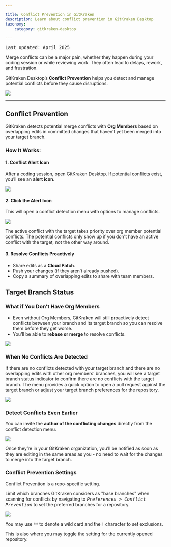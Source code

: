 ```yaml
---

title: Conflict Prevention in GitKraken
description: Learn about conflict prevention in GitKraken Desktop
taxonomy:
    category: gitkraken-desktop

---
```


<kbd>Last updated: April 2025</kbd>

Merge conflicts can be a major pain, whether they happen during your coding session or while reviewing work. They often lead to delays, rework, and frustration.  

GitKraken Desktop’s **Conflict Prevention** helps you detect and manage potential conflicts before they cause disruptions.  

<img src="/wp-content/uploads/GKD-conflict-prevention.png" class="help-center-img img-bordered">

---

## Conflict Prevention

GitKraken detects potential merge conflicts with **Org Members** based on overlapping edits in committed changes that haven’t yet been merged into your target branch.  

### How It Works:

#### 1. Conflict Alert Icon
After a coding session, open GitKraken Desktop. If potential conflicts exist, you’ll see an **alert icon**.

<img src="/wp-content/uploads/GKD-org-member-conflict.png" class="help-center-img img-bordered">

#### 2. Click the Alert Icon

This will open a conflict detection menu with options to manage conflicts.  

<img src="/wp-content/uploads/GKD-unfurl-org-member-conflict.png" class="help-center-img img-bordered">

<div class='callout callout--success'>
    <p>The active conflict with the target takes priority over org member potential conflicts. The potential conflicts only show up if you don't have an active conflict with the target, not the other way around.</p>
</div>

#### 3. Resolve Conflicts Proactively  
- Share edits as a **Cloud Patch**.  
- Push your changes (if they aren’t already pushed).  
- Copy a summary of overlapping edits to share with team members.  

## Target Branch Status
### What if You Don't Have Org Members
- Even without Org Members, GitKraken will still proactively detect conflicts between your branch and its target branch so you can resolve them before they get worse.  
- You’ll be able to **rebase or merge** to resolve conflicts. 

<img src="/wp-content/uploads/GKD-non-org-conflict-menu.png" class="help-center-img img-bordered">

### When No Conflicts Are Detected
If there are no conflicts detected with your target branch and there are no overlapping edits with other org members’ branches, you will see a target branch status indicator to confirm there are no conflicts with the target branch. The menu provides a quick option to open a pull request against the target branch or adjust your target branch preferences for the repository.

<img src="/wp-content/uploads/GKD-no-conflict-detected-with-PR.png" class="help-center-img img-bordered">

### Detect Conflicts Even Earlier

You can invite the **author of the conflicting changes** directly from the conflict detection menu. 

<img src="/wp-content/uploads/GKD-invite-org-member-conflict.png" class="help-center-img img-bordered">

Once they’re in your GitKraken organization, you’ll be notified as soon as they are editing in the same areas as you - no need to wait for the changes to merge into the target branch.

### Conflict Prevention Settings

Conflict Prevention is a repo-specific setting.

Limit which branches GitKraken considers as "base branches" when scanning for conflicts by navigating to <kbd>_Preferences > Conflict Prevention_</kbd> to set the preferred branches for a repository.

<img src='/wp-content/uploads/conflict-prevention-settings.png' srcset='/wp-content/uploads/conflict-prevention-settings@2x.png 2x' class="help-center-img img-bordered"/>

You may use `**` to denote a wild card and the `!` character to set exclusions.

This is also where you may toggle the setting for the currently opened repository. 